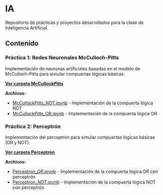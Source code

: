 # IA

Repositorio de prácticas y proyectos desarrollados para la clase de Inteligencia Artificial.

## Contenido

### Práctica 1: Redes Neuronales McCulloch-Pitts

Implementación de neuronas artificiales basadas en el modelo de McCulloch-Pitts para simular compuertas lógicas básicas.

**[Ver carpeta McCullockPitts](./McCullockPitts)**

**Archivos:**
- [McCullockPitts_NOT.ipynb](./McCullockPitts/McCullockPitts_NOT.ipynb) - Implementación de la compuerta lógica NOT
- [McCullockPitts_OR.ipynb](./McCullockPitts/McCullockPitts_OR.ipynb) - Implementación de la compuerta lógica OR

### Práctica 2: Perceptrón

Implementación del perceptrón para simular compuertas lógicas básicas (OR y NOT).

**[Ver carpeta Perceptrón](./Perceptrón)**

**Archivos:**
- [Perceptron_OR.ipynb](./Perceptrón/Perceptron_OR.ipynb) - Implementación de la compuerta lógica OR con perceptrón
- [Perceptron_NOT.ipynb](./Perceptrón/Perceptron_NOT.ipynb) - Implementación de la compuerta lógica NOT con perceptrón
